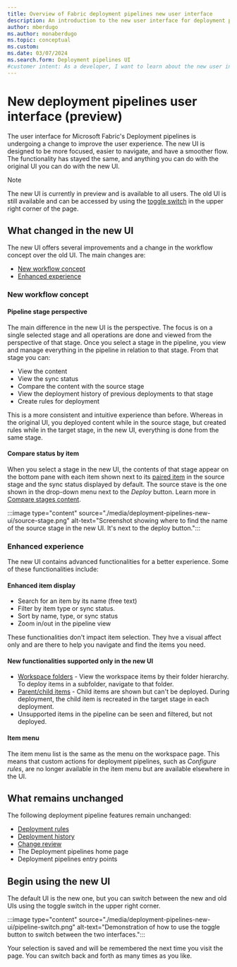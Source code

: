 ```yaml
---
title: Overview of Fabric deployment pipelines new user interface
description: An introduction to the new user interface for deployment pipelines in the Fabric (ALM) tool
author: mberdugo
ms.author: monaberdugo
ms.topic: conceptual
ms.custom:
ms.date: 03/07/2024
ms.search.form: Deployment pipelines UI
#customer intent: As a developer, I want to learn about the new user interface for deployment pipelines in the Fabric service so that I can manage my development process efficiently.
---
```


# New deployment pipelines user interface (preview)

The user interface for Microsoft Fabric's Deployment pipelines is undergoing a change to improve the user experience. The new UI is designed to be more focused, easier to navigate, and have a smoother flow. The functionality has stayed the same, and anything you can do with the original UI you can do with the new UI.

> [!NOTE]
> The new UI is currently in preview and is available to all users. The old UI is still available and can be accessed by using the [toggle switch](#begin-using-the-new-ui) in the upper right corner of the page.

## What changed in the new UI

The new UI offers several improvements and a change in the workflow concept over the old UI. The main changes are:

* [New workflow concept](#new-workflow-concept)
* [Enhanced experience](#enhanced-experience)

### New workflow concept

#### Pipeline stage perspective

The main difference in the new UI is the perspective. The focus is on a single selected stage and all operations are done and viewed from the perspective of that stage. Once you select a stage in the pipeline, you view and manage everything in the pipeline in relation to that stage. From that stage you can:

* View the content
* View the sync status
* Compare the content with the source stage
* View the deployment history of previous deployments to that stage
* Create rules for deployment

This is a more consistent and intuitive experience than before. Whereas in the original UI, you deployed content while in the source stage, but created rules while in the target stage, in the new UI, everything is done from the same stage.

#### Compare status by item

When you select a stage in the new UI, the contents of that stage appear on the bottom pane with each item shown next to its [paired item](./intro-to-deployment-pipelines.md#item-pairing) in the source stage and the sync status displayed by default. The source stave is the one shown in the drop-down menu next to the *Deploy* button. Learn more in [Compare stages content](./compare-pipeline-content.md#compare-stages).

:::image type="content" source="./media/deployment-pipelines-new-ui/source-stage.png" alt-text="Screenshot showing where to find the name of the source stage in the new UI. It's next to the deploy button.":::

### Enhanced experience

The new UI contains advanced functionalities for a better experience. Some of these functionalities include:

#### Enhanced item display

* Search for an item by its name (free text)
* Filter by item type or sync status.
* Sort by name, type, or sync status
* Zoom in/out in the pipeline view

These functionalities don't impact item selection. They hve a visual affect only and are there to help you navigate and find the items you need.

#### New functionalities supported only in the new UI

* [Workspace folders](./understand-the-deployment-process.md#folders-in-deployment-pipelines-preview) - View the workspace items by their folder hierarchy. To deploy items in a subfolder, navigate to that folder.
* [Parent/child items](../../data-warehouse/dimensional-modeling-dimension-tables.md#unbalanced-hierarchies) - Child items are shown but can't be deployed. During deployment, the child item is recreated in the target stage in each deployment.
* Unsupported items in the pipeline can be seen and filtered, but not deployed.

#### Item menu

The item menu list is the same as the menu on the workspace page. This means that custom actions for deployment pipelines, such as *Configure rules*, are no longer available in the item menu but are available elsewhere in the UI.

## What remains unchanged

The following deployment pipeline features remain unchanged:

* [Deployment rules](./create-rules.md)
* [Deployment history](./deployment-history.md)
* [Change review](./compare-pipeline-content.md)
* The Deployment pipelines home page
* Deployment pipelines entry points

## Begin using the new UI

The default UI is the new one, but you can switch between the new and old UIs using the toggle switch in the upper right corner.

:::image type="content" source="./media/deployment-pipelines-new-ui/pipeline-switch.png" alt-text="Demonstration of how to use the toggle button to switch between the two interfaces.":::

Your selection is saved and will be remembered the next time you visit the page. You can switch back and forth as many times as you like.
